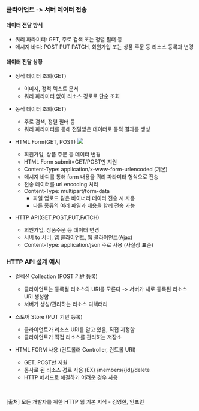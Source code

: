 ### 클라이언트 -> 서버 데이터 전송
#### 데이터 전달 방식
- 쿼리 파라미터: GET, 주로 검색 또는 정렬 필터 등
- 메시지 바디: POST PUT PATCH, 회원가입 또는 상품 주문 등 리소스 등록과 변경

#### 데이터 전달 상황
- 정적 데이터 조회(GET)
  - 이미지, 정적 텍스트 문서
  - 쿼리 파라미터 없이 리소스 경로로 단순 조회

- 동적 데이터 조회(GET)
  - 주로 검색, 정렬 필터 등
  - 쿼리 파라미터를 통해 전달받은 데이터로 동적 결과를 생성

- HTML Form(GET, POST)
![](https://velog.velcdn.com/images/psmin77/post/41953551-1fb1-470d-82be-372f55fa17c3/image.jpeg)
  - 회원가입, 상품 주문 등 데이터 변경
  - HTML Form submit=GET/POST만 지원
   - Content-Type: application/x-www-form-urlencoded (기본)
    - 메시지 바디를 통해 form 내용을 쿼리 파라미터 형식으로 전송
    - 전송 데이터를 url encoding 처리
  - Content-Type: multipart/form-data
    - 파일 업로드 같은 바이너리 데이터 전송 시 사용
    - 다른 종류의 여러 파일과 내용을 함께 전송 가능

- HTTP API(GET,POST,PUT,PATCH)
  - 회원가입, 상품주문 등 데이터 변경
  - 서버 to 서버, 앱 클라이언트, 웹 클라이언트(Ajax)
  - Content-Type: application/json 주로 사용 (사실상 표준)

### HTTP API 설계 예시
- 컬렉션 Collection (POST 기반 등록)
  - 클라이언트는 등록될 리소스의 URI를 모른다 -> 서버가 새로 등록된 리소스 URI 생성함
  - 서버가 생성/관리하는 리소스 디렉터리 

- 스토어 Store (PUT 기반 등록)
  - 클라이언트가 리소스 URI를 알고 있음, 직접 지정함
  - 클라이언트가 직접 리소스를 관리하는 저장소

- HTML FORM 사용 (컨트롤러 Controller, 컨트롤 URI)
  - GET, POST만 지원
  - 동사로 된 리소스 경로 사용 (EX) /members/{id}/delete
  - HTTP 메서드로 해결하기 어려운 경우 사용
<br>

>
[출처] 모든 개발자를 위한 HTTP 웹 기본 지식 - 김영한, 인프런
